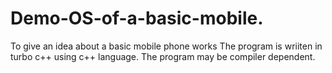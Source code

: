 # Demo-OS-of-a-basic-mobile.
To give an idea about a basic mobile phone works
The program is wriiten in turbo c++ using c++ language.
The program may be compiler dependent.

